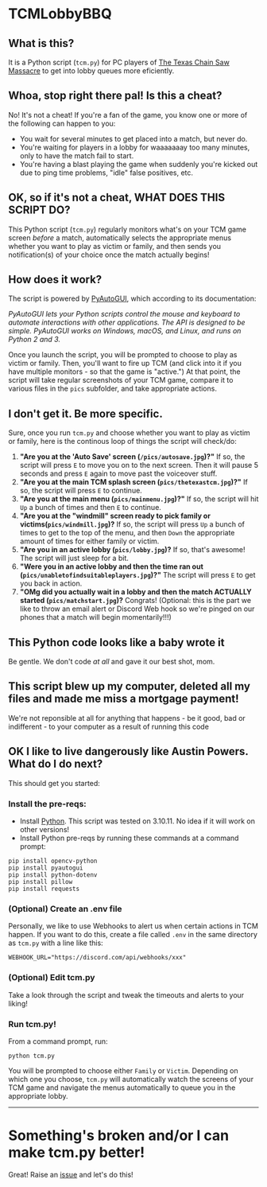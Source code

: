 # TCMLobbyBBQ

## What is this?
It is a Python script (`tcm.py`) for PC players of [The Texas Chain Saw Massacre](https://www.txchainsawgame.com/) to get into lobby queues more eficiently.

## Whoa, stop right there pal! Is this a cheat?
No!  It's not a cheat!  If you're a fan of the game, you know one or more of the following can happen to you:

* You wait for several minutes to get placed into a match, but never do.
* You're waiting for players in a lobby for waaaaaaay too many minutes, only to have the match fail to start.
* You're having a blast playing the game when suddenly you're kicked out due to ping time problems, "idle" false positives, etc.

## OK, so if it's not a cheat, WHAT DOES THIS SCRIPT DO?
This Python script (`tcm.py`) regularly monitors what's on your TCM game screen *before* a match, automatically selects the appropriate menus whether you want to play as victim or family, and then sends you notification(s) of your choice once the match actually begins!

## How does it work?
The script is powered by [PyAutoGUI](https://pyautogui.readthedocs.io/en/latest/), which according to its documentation:


*PyAutoGUI lets your Python scripts control the mouse and keyboard to automate interactions with other applications. The API is designed to be simple. PyAutoGUI works on Windows, macOS, and Linux, and runs on Python 2 and 3.*

Once you launch the script, you will be prompted to choose to play as victim or family.  Then, you'll want to fire up TCM (and click into it if you have multiple monitors - so that the game is "active.")  At that point, the script will take regular screenshots of your TCM game, compare it to various files in the `pics` subfolder, and take appropriate actions.

## I don't get it.  Be more specific.
Sure, once you run `tcm.py` and choose whether you want to play as victim or family, here is the continous loop of things the script will check/do:

1. **"Are you at the 'Auto Save' screen (`/pics/autosave.jpg`)?"**  If so, the script will press `E` to move you on to the next screen.  Then it will pause 5 seconds and press `E` again to move past the voiceover stuff.
2. **"Are you at the main TCM splash screen (`pics/thetexastcm.jpg`)?"**  If so, the script will press `E` to continue.
3. **"Are you at the main menu (`pics/mainmenu.jpg`)?"** If so, the script will hit `Up` a bunch of times and then `E` to continue.
3. **"Are you at the "windmill" screen ready to pick family or victims(`pics/windmill.jpg`)?**  If so, the script will press `Up` a bunch of times to get to the top of the menu, and then `Down` the appropriate amount of times for either family or victim.
4. **"Are you in an active lobby (`pics/lobby.jpg`)?**  If so, that's awesome!  The script will just sleep for a bit.
5. **"Were you in an active lobby and then the time ran out (`pics/unabletofindsuitableplayers.jpg`)?"** The script will press `E` to get you back in action.
6. **"OMg did you actually wait in a lobby and then the match ACTUALLY started (`pics/matchstart.jpg`)?** Congrats!  (Optional: this is the part we like to throw an email alert or Discord Web hook so we're pinged on our phones that a match will begin momentarily!!!)

## This Python code looks like a baby wrote it
Be gentle.  We don't code *at all* and gave it our best shot, mom.

## This script blew up my computer, deleted all my files and made me miss a mortgage payment!
We're not reponsible at all for anything that happens - be it good, bad or indifferent - to your computer as a result of running this code

## OK I like to live dangerously like Austin Powers.  What do I do next?
This should get you started:

### Install the pre-reqs:
* Install [Python](https://www.python.org/downloads/windows/).  This script was tested on 3.10.11.  No idea if it will work on other versions!
* Install Python pre-reqs by running these commands at a command prompt:

```
pip install opencv-python
pip install pyautogui
pip install python-dotenv
pip install pillow
pip install requests 
```

### (Optional) Create an .env file
Personally, we like to use Webhooks to alert us when certain actions in TCM happen. 
If you want to do this, create a file called `.env` in the same directory as `tcm.py` with a line like this:

```
WEBHOOK_URL="https://discord.com/api/webhooks/xxx"
```

### (Optional) Edit tcm.py
Take a look through the script and tweak the timeouts and alerts to your liking!

### Run tcm.py!
From a command prompt, run:

```
python tcm.py
```

You will be prompted to choose either `Family` or `Victim`.  Depending on which one you choose, `tcm.py` will automatically watch the screens of your TCM game and navigate the menus automatically to queue you in the appropriate lobby.

---

# Something's broken and/or I can make tcm.py better!
Great!  Raise an [issue](https://github.com/7MinSec/TCMLobbyBBQ/issues) and let's do this!